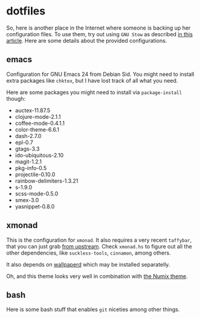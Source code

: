 dotfiles
========

So, here is another place in the Internet where someone is backing up
her configuration files.  To use them, try out using `GNU Stow` as
described [in this
article](http://brandon.invergo.net/news/2012-05-26-using-gnu-stow-to-manage-your-dotfiles.html).
Here are some details about the provided configurations.

emacs
-----

Configuration for GNU Emacs 24 from Debian Sid.  You might need to
install extra packages like `chktex`, but I have lost track of all
what you need.

Here are some packages you might need to install via `package-install`
though:

  * auctex-11.87.5
  * clojure-mode-2.1.1
  * coffee-mode-0.4.1.1
  * color-theme-6.6.1
  * dash-2.7.0
  * epl-0.7
  * gtags-3.3
  * ido-ubiquitous-2.10
  * magit-1.2.1
  * pkg-info-0.5
  * projectile-0.10.0
  * rainbow-delimiters-1.3.21
  * s-1.9.0
  * scss-mode-0.5.0
  * smex-3.0
  * yasnippet-0.8.0

xmonad
------

This is the configuration for `xmonad`.  It also requires a very
recent `taffybar`, that you can just grab [from
upstream](https://github.com/travitch/taffybar).  Check `xmonad.hs` to
figure out all the other dependencies, like `suckless-tools`,
`cinnamon`, among others.

It also depends on
[wallpaperd](https://projects.pekdon.net/projects/wallpaperd) which
may be installed separatelly.

Oh, and this theme looks very well in combination with [the Numix
theme](https://numixproject.org/).

bash
----

Here is some bash stuff that enables `git` niceties among other
things.
